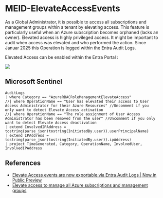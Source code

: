 # MEID-ElevateAccessEvents
As a Global Administrator, it is possible to access all subscriptions and management groups within a tenant by elevating access. This feature is particularly useful when an Azure subscription becomes orphaned (lacks an owner). Elevated access is highly privileged access. It might be important to audit when access was elevated and who performed the action. Since Januar 2025 this Operation is logged within the Entra Audit Logs.

Elevated Access can be enabled within the Entra Portal :

![](/KQL-Queries/Media//MEID-ElevateAccessEvents.png)


## Microsoft Sentinel
```kql
AuditLogs
| where Category == "AzureRBACRoleManagementElevateAccess"
//| where OperationName == "User has elevated their access to User Access Administrator for their Azure Resources" //Uncomment if you only want to detect Elevate Access activation
//| where OperationName == "The role assignment of User Access Administrator has been removed from the user" //Uncomment if you only want to detect Elevate Access deactivation
| extend InvolvedIPAddress = tostring(parse_json(tostring(InitiatedBy.user)).userPrincipalName)
| extend IPAddress = tostring(parse_json(tostring(InitiatedBy.user)).ipAddress)
| project TimeGenerated, Category, OperationName, InvolvedUser, InvolvedIPAddress
```

## References
- [Elevate Access events are now exportable via Entra Audit Logs | Now in Public Preview](https://www.linkedin.com/pulse/elevate-access-events-now-exportable-via-entra-audit-logs-woaoe/)
- [Elevate access to manage all Azure subscriptions and management groups](https://learn.microsoft.com/en-us/azure/role-based-access-control/elevate-access-global-admin?tabs=azure-portal%2Centra-audit-logs)